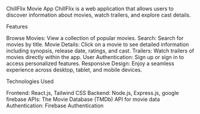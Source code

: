 ChillFlix Movie App
ChillFlix is a web application that allows users to discover information about movies, watch trailers, and explore cast details. 

Features

Browse Movies: View a collection of popular movies.
Search: Search for movies by title.
Movie Details: Click on a movie to see detailed information including synopsis, release date, ratings, and cast.
Trailers: Watch trailers of movies directly within the app.
User Authentication: Sign up or sign in to access personalized features.
Responsive Design: Enjoy a seamless experience across desktop, tablet, and mobile devices.

Technologies Used

Frontend: React.js, Tailwind CSS
Backend: Node.js, Express.js, google firebase
APIs: The Movie Database (TMDb) API for movie data
Authentication: Firebase Authentication
